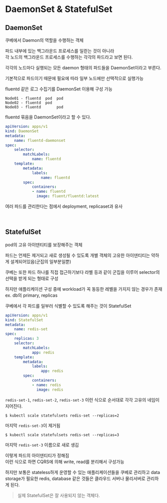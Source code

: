 # DaemonSet & StatefulSet

## DaemonSet

쿠베에서 Daemon의 역할을 수행하는 객체

파드 내부에 있는 백그라운드 프로세스를 일컫는 것이 아니라  
각 노드의 백그라운드 프로세스를 수행하는 각각의 파드라고 보면 된다.

각각의 노드마다 실행되는 모든 daemon 형태의 파드들을 DaemonSet이라고 부른다.

기본적으로 파드이기 때문에 필요에 따라 일부 노드에만 선택적으로 실행가능  

fluentd 같은 로그 수집기를 DaemonSet 이용해 구성 가능

```
Node01 - fluentd  pod  pod
Node02 - fluentd  pod
Node03 - fluentd       pod
```
fluentd 묶음을 DaemonSet이라고 할 수 있다.

```yaml
apiVersion: apps/v1
kind: DaemonSet
metadata:
    name: fluentd-daemonset
spec:
    selector:
        matchLabels:
            name: fluentd
    template:
        metadata:
            labels:
                name: fluentd
        spec:
            containers:
            - name: fluentd
              image: fluent/fluentd:latest
```
여러 파드를 관리한다는 점에서 deployment, replicaset과 유사

<br>

## StatefulSet

pod의 고유 아이덴티티를 보장해주는 객체

파드는 언제든 제거되고 새로 생성될 수 있도록 개별 객체의 고유한 아이덴티티는 약하게 설계되어있음(군집의 일부분일뿐)

쿠베는 또한 파드 하나를 직접 접근하기보다 라벨 등과 같이 군집을 이루어 selector의 선택을 받게 되는 형태로 구성

하지만 애플리케이션 구성 중에 workload가 꼭 동등한 레벨을 가지지 않는 경우가 존재
ex. db의 primary, replicas

쿠베에서 각 파드를 일부러 식별할 수 있도록 해주는 것이 StatefulSet

```yaml
apiVersion: apps/v1
kind: StatefulSet
metadata:
    name: redis-set
spec:
    replicas: 3
    selector:
        matchLabels:
            app: redis
    template:
        metadata:
            labels:
                app: redis
        spec:
            containers:
            - name: redis
              image: redis
```
`redis-set-1`, `redis-set-2`, `redis-set-3` 이런 식으로 순서대로 각각 고유의 네임이 지어진다.

```shell
$ kubectl scale statefulsets redis-set --replicas=2
```
마지막 `redis-set-3`이 제거됨

```shell
$ kubectl scale statefulsets redis-set --replicas=3
```
마지막 `redis-set-3` 이름으로 새로 생김

이렇게 파드의 아이덴티티가 정해짐  
이런 식으로 하면 CQRS에 의해 write, read를 분리해서 구성가능

하지만 보통은 stateless하게 운영할 수 있는 애플리케이션들을 쿠베로 관리하고 data storage가 필요한 redis, database 같은 것들은 클라우드 서버나 물리서버로 관리하게 된다.

> 실제 StatefulSet은 잘 사용되지 않는 객체다.
